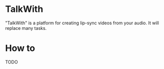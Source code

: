 # TalkWith
"TalkWith" is a platform for creating lip-sync videos from your audio.
It will replace many tasks.

# How to
TODO
